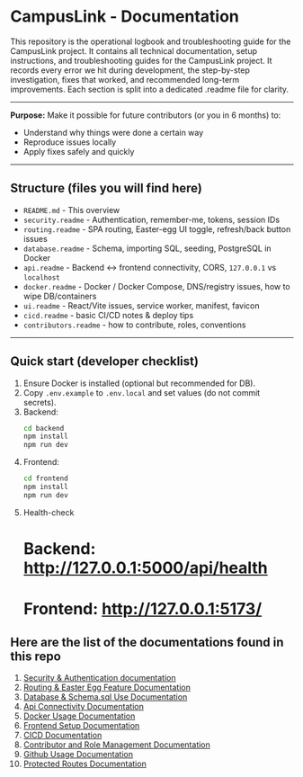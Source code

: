 # CampusLink - Documentation

This repository is the operational logbook and troubleshooting guide for the CampusLink project. It contains all technical documentation, setup instructions, and troubleshooting guides for the CampusLink project. It records every error we hit during development, the step-by-step investigation, fixes that worked,
and recommended long-term improvements.
Each section is split into a dedicated .readme file for clarity.

---

**Purpose:**
Make it possible for future contributors (or you in 6 months) to:

- Understand why things were done a certain way
- Reproduce issues locally
- Apply fixes safely and quickly

---

## Structure (files you will find here)

- `README.md` - This overview
- `security.readme` - Authentication, remember-me, tokens, session IDs
- `routing.readme` - SPA routing, Easter-egg UI toggle, refresh/back button issues
- `database.readme` - Schema, importing SQL, seeding, PostgreSQL in Docker
- `api.readme` - Backend <-> frontend connectivity, CORS, `127.0.0.1` vs `localhost`
- `docker.readme` - Docker / Docker Compose, DNS/registry issues, how to wipe DB/containers
- `ui.readme` - React/Vite issues, service worker, manifest, favicon
- `cicd.readme` - basic CI/CD notes & deploy tips
- `contributors.readme` - how to contribute, roles, conventions

---

## Quick start (developer checklist)

1. Ensure Docker is installed (optional but recommended for DB).
2. Copy `.env.example` to `.env.local` and set values (do not commit secrets).
3. Backend:
   ```bash
   cd backend
   npm install
   npm run dev
   ```
4. Frontend:
   ```bash
   cd frontend
   npm install
   npm run dev
   ```
5. Health-check
   # Backend: http://127.0.0.1:5000/api/health
   # Frontend: http://127.0.0.1:5173/

## Here are the list of the documentations found in this repo

1. [Security & Authentication documentation](https://github.com/LogicLabs-Academy/Campus-Link-Documentation)
2. [Routing & Easter Egg Feature Documentation](https://github.com/LogicLabs-Academy/Campus-Link-Documentation)
3. [Database & Schema.sql Use Documentation](https://github.com/LogicLabs-Academy/Campus-Link-Documentation)
4. [Api Connectivity Documentation](https://github.com/LogicLabs-Academy/Campus-Link-Documentation)
5. [Docker Usage Documentation](https://github.com/LogicLabs-Academy/Campus-Link-Documentation)
6. [Frontend Setup Documentation](https://github.com/LogicLabs-Academy/Campus-Link-Documentation)
7. [CICD Documentation](https://github.com/LogicLabs-Academy/Campus-Link-Documentation)
8. [Contributor and Role Management Documentation](https://github.com/LogicLabs-Academy/Campus-Link-Documentation)
9. [Github Usage Documentation](https://github.com/LogicLabs-Academy/Campus-Link-Documentation)
10. [Protected Routes Documentation](https://github.com/LogicLabs-Academy/Campus-Link-Documentation)

